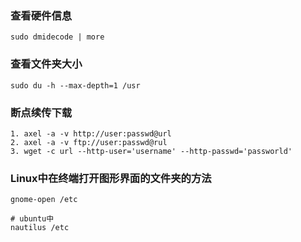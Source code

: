 
### 查看硬件信息 

```
sudo dmidecode | more 
```

### 查看文件夹大小 

```
sudo du -h --max-depth=1 /usr 
```

### 断点续传下载

```
1. axel -a -v http://user:passwd@url
2. axel -a -v ftp://user:passwd@rul
3. wget -c url --http-user='username' --http-passwd='passworld'
```

### Linux中在终端打开图形界面的文件夹的方法

```
gnome-open /etc

# ubuntu中
nautilus /etc
```
